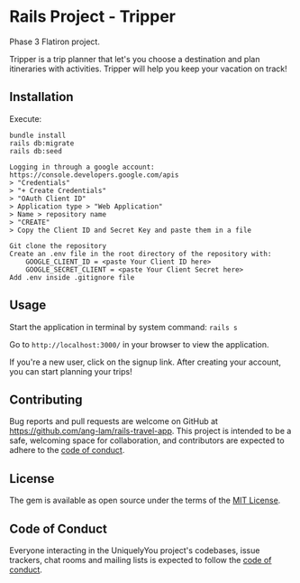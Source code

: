 # Rails Project - Tripper

Phase 3 Flatiron project.


Tripper is a trip planner that let's you choose a destination and plan itineraries with activities. Tripper will help you keep your vacation on track!


## Installation

Execute:

    bundle install
    rails db:migrate
    rails db:seed

    Logging in through a google account:
    https://console.developers.google.com/apis
    > "Credentials"
    > "+ Create Credentials" 
    > "OAuth Client ID"
    > Application type > "Web Application"
    > Name > repository name
    > "CREATE"
    > Copy the Client ID and Secret Key and paste them in a file

    Git clone the repository
    Create an .env file in the root directory of the repository with:
        GOOGLE_CLIENT_ID = <paste Your Client ID here>
        GOOGLE_SECRET_CLIENT = <paste Your Client Secret here>
    Add .env inside .gitignore file


## Usage

Start the application in terminal by system command: `rails s`

Go to `http://localhost:3000/` in your browser to view the application.

If you're a new user, click on the signup link. After creating your account, you can start planning your trips!

## Contributing

Bug reports and pull requests are welcome on GitHub at https://github.com/ang-lam/rails-travel-app. This project is intended to be a safe, welcoming space for collaboration, and contributors are expected to adhere to the [code of conduct](https://github.com/ang-lam/rails-travel-app/blob/master/CODE_OF_CONDUCT.md).

## License

The gem is available as open source under the terms of the [MIT License](https://opensource.org/licenses/MIT).

## Code of Conduct

Everyone interacting in the UniquelyYou project's codebases, issue trackers, chat rooms and mailing lists is expected to follow the [code of conduct](https://github.com/ang-lam/rails-travel-app/blob/master/CODE_OF_CONDUCT.md).